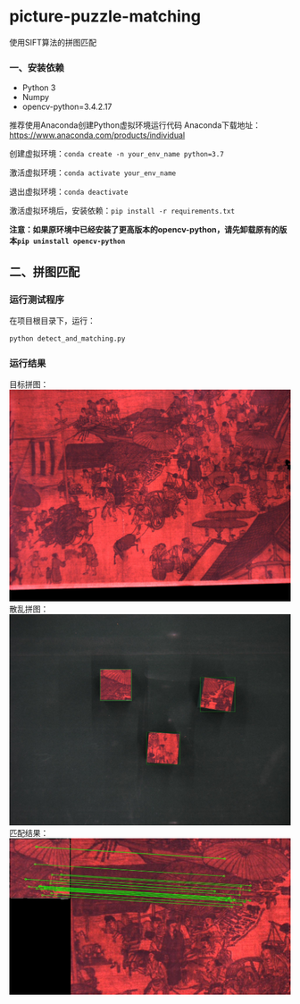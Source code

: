# picture-puzzle-matching
使用SIFT算法的拼图匹配

### 一、安装依赖
* Python 3
* Numpy
* opencv-python=3.4.2.17

推荐使用Anaconda创建Python虚拟环境运行代码
Anaconda下载地址：https://www.anaconda.com/products/individual

创建虚拟环境：`conda create -n your_env_name python=3.7`

激活虚拟环境：`conda activate your_env_name`

退出虚拟环境：`conda deactivate`

激活虚拟环境后，安装依赖：`pip install -r requirements.txt`

**注意：如果原环境中已经安装了更高版本的opencv-python，请先卸载原有的版本`pip uninstall opencv-python`**

## 二、拼图匹配
### 运行测试程序

在项目根目录下，运行：

```bash
python detect_and_matching.py
```
### 运行结果
目标拼图：
![avatar](./figures/full.png)
散乱拼图：
![avatar](./figures/template.jpg)
匹配结果：
![avatar](./figures/part.jpg)


